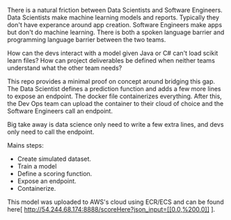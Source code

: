 There is a natural friction between Data Scientists and Software Engineers. Data Scientists make machine learning models and reports. 
Typically they don't have experance around app creation. Software Engineers make apps but don't do machine learning. There is both a 
spoken language barrier and programming language barrier between the two teams. 

How can the devs interact with a model given Java or C# can't load scikit learn files? How can project deliverables be defined when 
neither teams understand what the other team needs?

This repo provides a minimal proof on concept around bridging this gap. The Data Scientist defines a prediction function and adds a 
few more lines to expose an endpoint. The docker file containerizes everything. After this, the Dev Ops team can upload the container 
to their cloud of choice and the Software Engineers call an endpoint.

Big take away is data science only need to write a few extra lines, and devs only need to call the endpoint.

Mains steps:
* Create simulated dataset.
* Train a model
* Define a scoring function.
* Expose an endpoint.
* Containerize.

This model was uploaded to AWS's cloud using ECR/ECS and can be found here[ http://54.244.68.174:8888/scoreHere?json_input=[[0.0,%200.0]] ].
